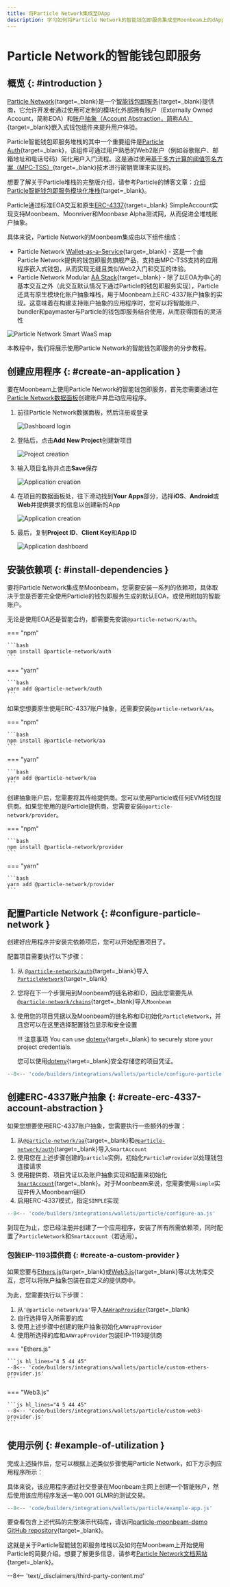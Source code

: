 ```yaml
---
title: 将Particle Network集成至DApp
description: 学习如何将Particle Network的智能钱包即服务集成至Moonbeam上的dApp中，从而实现基于MPC入门和ERC-4337账户抽象交互。
---
```


# Particle Network的智能钱包即服务

## 概览 {: #introduction }

[Particle Network](https://particle.network/){target=_blank}是一个[智能钱包即服务](https://docs.particle.network/getting-started/smart-wallet-as-a-service){target=_blank}提供商，它允许开发者通过使用可定制的模块化外部拥有账户（Externally Owned Account，简称EOA）和[账户抽象（Account Abstraction，简称AA）](https://docs.particle.network/developers/account-abstraction){target=_blank}嵌入式钱包组件来提升用户体验。

Particle智能钱包即服务堆栈的其中一个重要组件是[Particle Auth](https://docs.particle.network/developers/auth-service){target=_blank}，该组件可通过用户熟悉的Web2账户（例如谷歌账户、邮箱地址和电话号码）简化用户入门流程。这是通过使用[基于多方计算的阈值签名方案（MPC-TSS）](https://docs.article.network/developers/auth-service){target=_blank}技术进行密钥管理来实现的。

想要了解关于Particle堆栈的完整版介绍，请参考Particle的博客文章：[介绍Particle智能钱包即服务模块化堆栈](https://blog.particle.network/announcing-our-smart-wallet-as-a-service-modular-stack-upgrading-waas-with-erc-4337/){target=_blank}。

Particle通过标准EOA交互和原生[ERC-4337](https://eips.ethereum.org/EIPS/eip-4337){target=_blank} SimpleAccount实现支持Moonbeam、Moonriver和Moonbase Alpha测试网，从而促进全堆栈账户抽象。

具体来说，Particle Network的Moonbeam集成由以下组件组成：

- Particle Network [Wallet-as-a-Service](https://docs.particle.network/getting-started/smart-wallet-as-a-service){target=_blank} - 这是一个由Particle Network提供的钱包即服务旗舰产品，支持由MPC-TSS支持的应用程序嵌入式钱包，从而实现无缝且类似Web2入门和交互的体验。
- Particle Network Modular [AA Stack](https://docs.particle.network/developers/account-abstraction){target=_blank} - 除了以EOA为中心的基本交互之外（此交互默认情况下通过Particle的钱包即服务实现），Particle还具有原生模块化账户抽象堆栈，用于Moonbeam上ERC-4337账户抽象的实现。这意味着在构建支持账户抽象的应用程序时，您可以将智能账户、bundler和paymaster与Particle的钱包即服务结合使用，从而获得固有的灵活性

![Particle Network Smart WaaS map](/images/builders/integrations/wallets/particle/particle-1.png)

本教程中，我们将展示使用Particle Network的智能钱包即服务的分步教程。

## 创建应用程序 {: #create-an-application }

要在Moonbeam上使用Particle Network的智能钱包即服务，首先您需要通过在[Particle Network数据面板](https://dashboard.particle.network)创建账户并启动应用程序。

1. 前往Particle Network数据面板，然后注册或登录

    ![Dashboard login](/images/builders/integrations/wallets/particle/particle-2.png)

2. 登陆后，点击**Add New Project**创建新项目

    ![Project creation](/images/builders/integrations/wallets/particle/particle-3.png)

3. 输入项目名称并点击**Save**保存

    ![Application creation](/images/builders/integrations/wallets/particle/particle-4.png)

4. 在项目的数据面板处，往下滑动找到**Your Apps**部分，选择**iOS**、**Android**或**Web**并提供要求的信息以创建新的App

    ![Application creation](/images/builders/integrations/wallets/particle/particle-5.png)

5. 最后，复制**Project ID**、**Client Key**和**App ID**

    ![Application dashboard](/images/builders/integrations/wallets/particle/particle-6.png)

## 安装依赖项 {: #install-dependencies }

要将Particle Network集成至Moonbeam，您需要安装一系列的依赖项，具体取决于您是否要完全使用Particle的钱包即服务生成的默认EOA，或使用附加的智能账户。

无论是使用EOA还是智能合约，都需要先安装`@particle-network/auth`。

=== "npm"

    ```bash
    npm install @particle-network/auth
    ```

=== "yarn"

    ```bash
    yarn add @particle-network/auth
    ```

如果您想要原生使用ERC-4337账户抽象，还需要安装`@particle-network/aa`。

=== "npm"

    ```bash
    npm install @particle-network/aa
    ```

=== "yarn"

    ```bash
    yarn add @particle-network/aa
    ```

创建抽象账户后，您需要将其传给提供商。您可以使用Particle或任何EVM钱包提供商。如果您使用的是Particle提供商，您需要安装`@particle-network/provider`。

=== "npm"

    ```bash
    npm install @particle-network/provider
    ```

=== "yarn"

    ```bash
    yarn add @particle-network/provider
    ```

## 配置Particle Network {: #configure-particle-network }

创建好应用程序并安装完依赖项后，您可以开始配置项目了。

配置项目需要执行以下步骤：

1. 从 [`@particle-network/auth`](https://docs.particle.network/developers/auth-service/sdks/web){target=_blank}导入[`ParticleNetwork`](https://docs.particle.network/developers/auth-service/sdks/web#step-2-setup-developer-api-key){target=_blank}
2. 您将在下一个步骤用到Moonbeam的链名称和ID，因此您需要先从[`@particle-network/chains`](https://docs.particle.network/developers/other-services/node-service/evm-chains-api){target=_blank}导入`Moonbeam`
3. 使用您的项目凭据以及Moonbeam的链名称和ID初始化`ParticleNetwork`，并且您可以在这里选择配置钱包显示和安全设置

    !!! 注意事项
        You can use [dotenv](https://www.dotenv.org/){target=_blank} to securely store your project credentials.

    您可以使用[dotenv](https://www.dotenv.org/){target=_blank}安全存储您的项目凭证。

```js
--8<-- 'code/builders/integrations/wallets/particle/configure-particle.js'
```

## 创建ERC-4337账户抽象 {: #create-erc-4337-account-abstraction }

如果您想要使用ERC-4337账户抽象，您需要执行一些额外的步骤：

1. 从[`@particle-network/aa`](https://docs.particle.network/developers/account-abstraction/sdks/web){target=_blank}和[`@particle-network/auth`](https://docs.particle.network/developers/auth-service/sdks/web){target=_blank}导入`SmartAccount`
2. 使用您在上述步骤创建的`particle`实例，初始化`ParticleProvider`以处理钱包连接请求
3. 使用提供商、项目凭证以及账户抽象实现和配置来初始化[`SmartAccount`](https://docs.particle.network/developers/account-abstraction/sdks/web#initialize-the-smartaccount){target=_blank}。对于Moonbeam来说，您需要使用`simple`实现并传入Moonbeam链ID
4. 启用ERC-4337模式，指定`SIMPLE`实现

```js hl_lines="3 4 21-34 37-40"
--8<-- 'code/builders/integrations/wallets/particle/configure-aa.js'
```

到现在为止，您已经注册并创建了一个应用程序，安装了所有所需依赖项，同时配置了`ParticleNetwork`和`SmartAccount`（若适用）。

### 包装EIP-1193提供商 {: #create-a-custom-provider }

如果您要与[Ethers.js](https://docs.ethers.org/){target=_blank}或[Web3.js](https://docs.web3js.org/){target=_blank}等以太坊库交互，您可以将账户抽象包装在自定义的提供商中。

为此，您需要执行以下步骤：

1. 从`'@particle-network/aa'`导入[`AAWrapProvider`](https://docs.particle.network/developers/account-abstraction/sdks/web#initialize-the-smartaccount){target=_blank}
2. 自行选择导入所需要的库
3. 使用上述步骤中创建的账户抽象初始化`AAWrapProvider`
4. 使用所选择的库和`AAWrapProvider`包装EIP-1193提供商

=== "Ethers.js"

    ```js hl_lines="4 5 44 45"
    --8<-- 'code/builders/integrations/wallets/particle/custom-ethers-provider.js'
    ```

=== "Web3.js"

    ```js hl_lines="4 5 44 45"
    --8<-- 'code/builders/integrations/wallets/particle/custom-web3-provider.js'
    ```

## 使用示例 {: #example-of-utilization }

完成上述操作后，您可以根据上述类似步骤使用Particle Network，如下方示例应用程序所示：

具体来说，该应用程序通过社交登录在Moonbeam主网上创建一个智能账户，然后使用该应用程序发送一笔0.001 GLMR的测试交易。

```js
--8<-- 'code/builders/integrations/wallets/particle/example-app.js'
```

要查看包含上述代码的完整演示代码库，请访问[particle-moonbeam-demo GitHub repository](https://github.com/TABASCOatw/particle-moonbeam-demo){target=_blank}。

这就是关于Particle智能钱包即服务堆栈以及如何在Moonbeam上开始使用Particle的简要介绍。想要了解更多信息，请参考[Particle Network文档网站](https://docs.particle.network){target=_blank}。

--8<-- 'text/_disclaimers/third-party-content.md'
